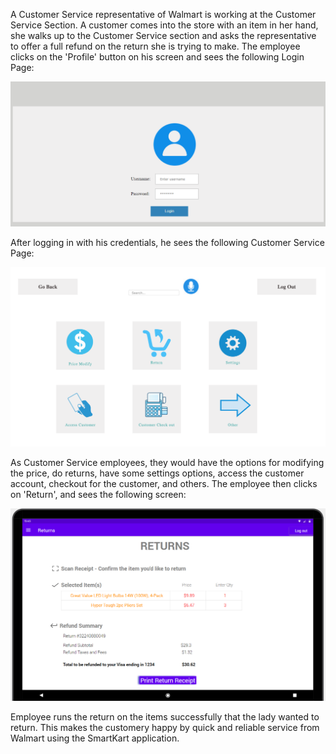 A Customer Service representative of Walmart is working at the Customer Service Section. A customer comes into the store with an item in her hand, she walks up to the Customer Service section and asks the representative to offer a full refund on the return she is trying to make. The employee clicks on the 'Profile' button on his screen and sees the following Login Page:

![Customer Service Login Page](UI-UX/CustomerService_story/login.PNG)

After logging in with his credentials, he sees the following Customer Service Page:

![Customer Service Page](UI-UX/CustomerService_story/customerService_page.JPG)

As Customer Service employees, they would have the options for modifying the price, do returns, have some settings options, access the customer account, checkout for the customer, and others. The employee then clicks on 'Return', and sees the following screen:

![Returns Page](UI-UX/CustomerService_story/returns.PNG)

 Employee runs the return on the items successfully that the lady wanted to return. This makes the customery happy by quick and reliable service from Walmart using the SmartKart application.